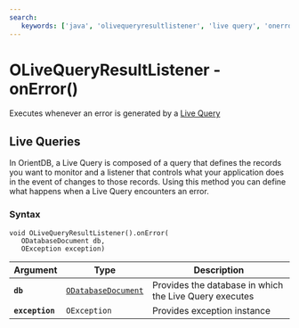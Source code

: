 ```yaml
---
search:
   keywords: ['java', 'olivequeryresultlistener', 'live query', 'onerror']
---
```


# OLiveQueryResultListener - onError()

Executes whenever an error is generated by a [Live Query](../../Live-Query.md) 

## Live Queries 

In OrientDB, a Live Query is composed of a query that defines the records you want to monitor and a listener that controls what your application does in the event of changes to those records.  Using this method you can define what happens when a Live Query encounters an error. 

### Syntax

```
void OLiveQueryResultListener().onError(
   ODatabaseDocument db,
   OException exception)
```

| Argument | Type | Description |
|---|---|---|
| **`db`** | [`ODatabaseDocument`](../ODatabaseDocument.md) | Provides the database in which the Live Query executes |
| **`exception`** | `OException` | Provides exception instance |




